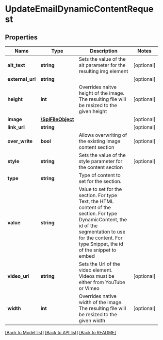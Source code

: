 # UpdateEmailDynamicContentRequest

## Properties
Name | Type | Description | Notes
------------ | ------------- | ------------- | -------------
**alt_text** | **string** | Sets the value of the alt parameter for the resulting img element | [optional] 
**external_url** | **string** |  | [optional] 
**height** | **int** | Overrides naitve height of the image.  The resulting file will be resized to the given height | [optional] 
**image** | [**\SplFileObject**](\SplFileObject.md) |  | [optional] 
**link_url** | **string** |  | [optional] 
**over_write** | **bool** | Allows overwriting of the existing image content section | [optional] 
**style** | **string** | Sets the value of the style parameter for the content section | [optional] 
**type** | **string** | Type of content to set for the section. | 
**value** | **string** | Value to set for the section.  For type Text, the HTML content of the section.  For type DynamicContent, the id of the segmentation to use for the content.  For type Snippet, the id of the snippet to embed | 
**video_url** | **string** | Sets the Url of the video element.  Videos must be either from YouTube or Vimeo | [optional] 
**width** | **int** | Overrides native width of the image.  The resulting file will be resized to the given width | [optional] 

[[Back to Model list]](../README.md#documentation-for-models) [[Back to API list]](../README.md#documentation-for-api-endpoints) [[Back to README]](../README.md)


